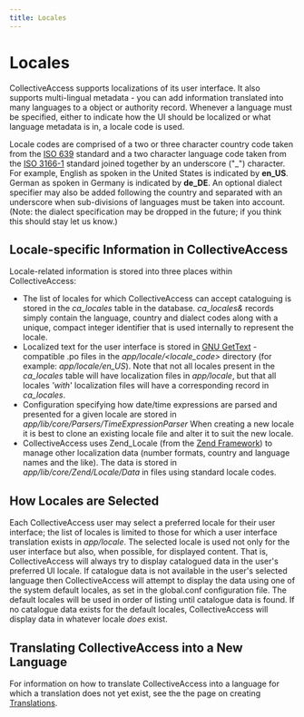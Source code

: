 ```yaml
---
title: Locales
---
```


# Locales

CollectiveAccess supports localizations of its user interface. It also
supports multi-lingual metadata - you can add information translated
into many languages to a object or authority record. Whenever a language
must be specified, either to indicate how the UI should be localized or
what language metadata is in, a locale code is used.

Locale codes are comprised of a two or three character country code
taken from the [ISO
639](http://en.wikipedia.org/wiki/List_of_ISO_639-1_codes) standard and
a two character language code taken from the [ISO
3166-1](http://en.wikipedia.org/wiki/ISO_3166-1_alpha-2) standard joined
together by an underscore (\"\_\") character. For example, English as
spoken in the United States is indicated by **en_US**. German as spoken
in Germany is indicated by **de_DE**. An optional dialect specifier may
also be added following the country and separated with an underscore
when sub-divisions of languages must be taken into account. (Note: the
dialect specification may be dropped in the future; if you think this
should stay let us know.)

## Locale-specific Information in CollectiveAccess

Locale-related information is stored into three places within
CollectiveAccess:

-   The list of locales for which CollectiveAccess can accept
    cataloguing is stored in the *ca_locales* table in the database.
    *ca_locales&* records simply contain the language, country and
    dialect codes along with a unique, compact integer identifier that
    is used internally to represent the locale.
-   Localized text for the user interface is stored in [GNU
    GetText](http://www.gnu.org/software/gettext/) -compatible .po files
    in the *app/locale/\<locale_code\>* directory (for example:
    *app/locale/en_US*). Note that not all locales present in the
    *ca_locales* table will have localization files in *app/locale*, but
    that all locales *\'with*\' localization files will have a
    corresponding record in *ca_locales*.
-   Configuration specifying how date/time expressions are parsed and
    presented for a given locale are stored in
    *app/lib/core/Parsers/TimeExpressionParser* When creating a new
    locale it is best to clone an existing locale file and alter it to
    suit the new locale.
-   CollectiveAccess uses Zend_Locale (from the [Zend
    Framework](http://framework.zend.com/)) to manage other localization
    data (number formats, country and language names and the like). The
    data is stored in *app/lib/core/Zend/Locale/Data* in files using
    standard locale codes.

## How Locales are Selected

Each CollectiveAccess user may select a preferred locale for their user
interface; the list of locales is limited to those for which a user
interface translation exists in *app/locale*. The selected locale is
used not only for the user interface but also, when possible, for
displayed content. That is, CollectiveAccess will always try to display
catalogued data in the user\'s preferred UI locale. If catalogue data is
not available in the user\'s selected language then CollectiveAccess
will attempt to display the data using one of the system default
locales, as set in the global.conf configuration file. The default
locales will be used in order of listing until catalogue data is found.
If no catalogue data exists for the default locales, CollectiveAccess
will display data in whatever locale *does* exist.

## Translating CollectiveAccess into a New Language

For information on how to translate CollectiveAccess into a language for
which a translation does not yet exist, see the the page on creating
[Translations](https://docs.collectiveaccess.org/providence/developer/translating).
